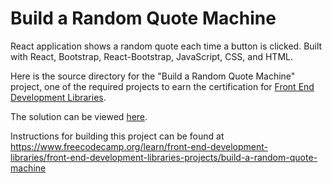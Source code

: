 # Build a Random Quote Machine

React application shows a random quote each time a button is clicked. Built with React, Bootstrap, React-Bootstrap, JavaScript, CSS, and HTML.

Here is the source directory for the "Build a Random Quote Machine" project, one of the required projects to earn the certification for [Front End Development Libraries](https://www.freecodecamp.org/learn/front-end-development-libraries).

The solution can be viewed [here](https://hsumona.github.io/freecodecamp/front-end-development-libraries/random-quote-machine/index.html).

Instructions for building this project can be found at https://www.freecodecamp.org/learn/front-end-development-libraries/front-end-development-libraries-projects/build-a-random-quote-machine
